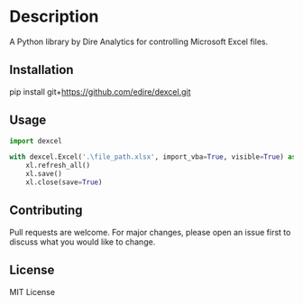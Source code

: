 # Description

A Python library by Dire Analytics for controlling Microsoft Excel files.

## Installation

pip install git+https://github.com/edire/dexcel.git

## Usage

```python
import dexcel

with dexcel.Excel('.\file_path.xlsx', import_vba=True, visible=True) as xl:
	xl.refresh_all()
	xl.save()
	xl.close(save=True)
```

## Contributing

Pull requests are welcome. For major changes, please open an issue first to discuss what you would like to change.

## License

MIT License